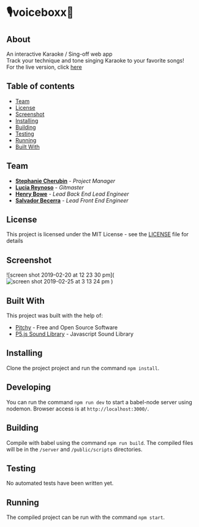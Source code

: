 # 🎙voiceboxx🎤

## About
An interactive Karaoke / Sing-off web app<br>
Track your technique and tone singing Karaoke to your favorite songs!<br>
For the live version, click [here](http://voiceboxx.herokuapp.com)

## Table of contents
* [Team](#team)
* [License](#license)
* [Screenshot](#screenshot)
* [Installing](#installing)
* [Building](#building)
* [Testing](#testing)
* [Running](#running)
* [Built With](#built-with)

## Team
* **[Stephanie Cherubin](https://github.com/StephanieCherubin)** - *Project Manager*
* **[Lucia Reynoso](https://github.com/lvreynoso)** - *Gitmaster*
* **[Henry Bowe](https://github.com/hleejr)** - *Lead Back End Lead Engineer*
* **[Salvador Becerra](https://github.com/salvadb23)** - *Lead Front End Engineer*

## License
This project is licensed under the MIT License - see the [LICENSE](https://github.com/lvreynoso/voiceboxx/blob/master/LICENSE) file for details

## Screenshot
![screen shot 2019-02-20 at 12 23 30 pm](![screen shot 2019-02-25 at 3 13 24 pm](https://user-images.githubusercontent.com/26418542/53375530-5af86900-3910-11e9-9fd9-5e9c5fd11112.png)
)

## Built With
This project was built with the help of: 
* [Pitchy](https://github.com/ianprime0509/pitchy) - Free and Open Source Software
* [P5.js Sound Library](https://p5js.org/reference/#/libraries/p5.sound) - Javascript Sound Library

## Installing
Clone the project project and run the command `npm install`.

## Developing
You can run the command `npm run dev` to start a babel-node server using nodemon. Browser access is at `http://localhost:3000/`.

## Building
Compile with babel using the command `npm run build`. The compiled files will be in
the `/server` and `/public/scripts` directories.

## Testing
No automated tests have been written yet.

## Running
The compiled project can be run with the command `npm start`.



